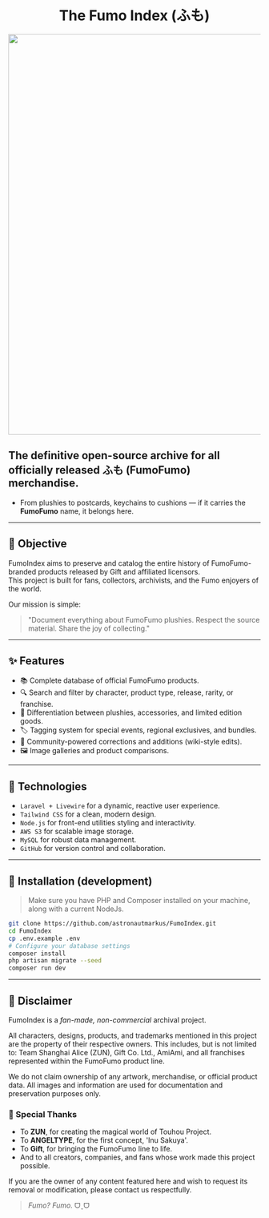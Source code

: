 <div align="center">

# The Fumo Index (ふも)

<img width="1600" height="800" alt="fumo-index" src="https://github.com/user-attachments/assets/ee940e9c-b626-4e94-bfa0-de51a1c83cc5" />

</div>

## **The definitive open-source archive for all officially released ふも (FumoFumo) merchandise.**  
- From plushies to postcards, keychains to cushions — if it carries the **FumoFumo** name, it belongs here.

---

## 🧵 Objective

FumoIndex aims to preserve and catalog the entire history of FumoFumo-branded products released by Gift and affiliated licensors.  
This project is built for fans, collectors, archivists, and the Fumo enjoyers of the world.

Our mission is simple:  
> "Document everything about FumoFumo plushies. Respect the source material. Share the joy of collecting."

---

## ✨ Features

- 📚 Complete database of official FumoFumo products.
- 🔍 Search and filter by character, product type, release, rarity, or franchise.
- 🧸 Differentiation between plushies, accessories, and limited edition goods.
- 🏷️ Tagging system for special events, regional exclusives, and bundles.
- 📝 Community-powered corrections and additions (wiki-style edits).
- 🖼️ Image galleries and product comparisons.
---

## 🧪 Technologies

- `Laravel + Livewire` for a dynamic, reactive user experience.
- `Tailwind CSS` for a clean, modern design.
- `Node.js` for front-end utilities styling and interactivity.
- `AWS S3` for scalable image storage.
- `MySQL` for robust data management.
- `GitHub` for version control and collaboration.
---

## 🚀 Installation (development)

> Make sure you have PHP and Composer installed on your machine, along with a current NodeJs.

```bash
git clone https://github.com/astronautmarkus/FumoIndex.git
cd FumoIndex
cp .env.example .env
# Configure your database settings
composer install
php artisan migrate --seed
composer run dev
```

---

## 📜 Disclaimer

FumoIndex is a *fan-made, non-commercial* archival project.

All characters, designs, products, and trademarks mentioned in this project are the property of their respective owners. This includes, but is not limited to: Team Shanghai Alice (ZUN), Gift Co. Ltd., AmiAmi, and all franchises represented within the FumoFumo product line.

We do not claim ownership of any artwork, merchandise, or official product data. All images and information are used for documentation and preservation purposes only.

### 🙏 Special Thanks

- To **ZUN**, for creating the magical world of Touhou Project.
- To **ANGELTYPE**, for the first concept, 'Inu Sakuya'.
- To **Gift**, for bringing the FumoFumo line to life.
- And to all creators, companies, and fans whose work made this project possible.

If you are the owner of any content featured here and wish to request its removal or modification, please contact us respectfully.

> *Fumo? Fumo.* ᗜˬᗜ 
